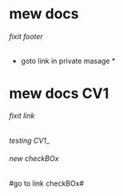 #  mew docs # 
###### fixit footer ######
* goto link in private masage *
#  mew docs CV1 # 
###### fixit link  ######
_testing CV1__


###### new checkBOx ######
#go to link checkBOx# 